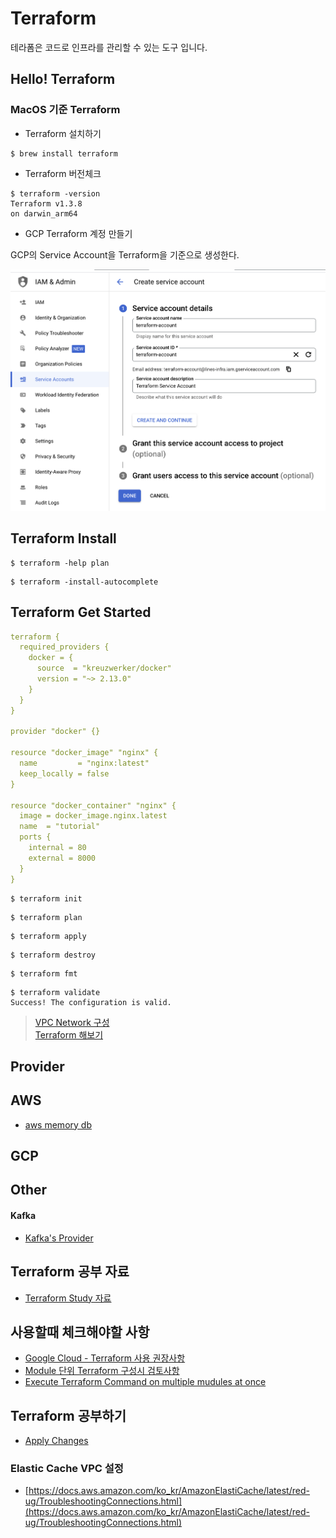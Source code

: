 # Terraform 

테라폼은 코드로 인프라를 관리할 수 있는 도구 입니다. 

## Hello! Terraform

### MacOS 기준 Terraform 

- Terraform 설치하기 

```shell
$ brew install terraform 
```

- Terraform 버전체크 

```shell
$ terraform -version
Terraform v1.3.8
on darwin_arm64
```

- GCP Terraform 계정 만들기 

GCP의 Service Account을 Terraform을 기준으로 생성한다. 

![Terraform Service Account](https://github.com/keepinmindsh/lines_infra/blob/main/terraform/terraform-account.png)

## Terraform Install 

```shell
$ terraform -help plan
```

```shell
$ terraform -install-autocomplete
```

## Terraform Get Started 

```yaml
terraform {
  required_providers {
    docker = {
      source  = "kreuzwerker/docker"
      version = "~> 2.13.0"
    }
  }
}

provider "docker" {}

resource "docker_image" "nginx" {
  name         = "nginx:latest"
  keep_locally = false
}

resource "docker_container" "nginx" {
  image = docker_image.nginx.latest
  name  = "tutorial"
  ports {
    internal = 80
    external = 8000
  }
}
```

```shell
$ terraform init 
```

```shell
$ terraform plan 
```

```shell
$ terraform apply 
```

```shell
$ terraform destroy
```

```shell
$ terraform fmt
```

```shell
$ terraform validate
Success! The configuration is valid.
```
> [VPC Network 구성](https://spacek82.tistory.com/60)  
> [Terraform 해보기](https://jh3859025.medium.com/terraform-gcp-vm%EC%9D%B8%EC%8A%A4%ED%84%B4%EC%8A%A4-%EC%83%9D%EC%84%B1%ED%95%98%EA%B8%B0-b9799585d1a)

## Provider 

## AWS 

- [aws memory db](https://registry.terraform.io/modules/terraform-aws-modules/memory-db/aws/latest)

## GCP 


## Other 


#### Kafka 

- [Kafka's Provider](https://registry.terraform.io/providers/Mongey/kafka/latest/docs)



## Terraform 공부 자료 

- [Terraform Study 자료](https://developer.hashicorp.com/terraform/language/expressions/types)

## 사용할때 체크해야할 사항 

- [Google Cloud - Terraform 사용 권장사항](https://cloud.google.com/docs/terraform/best-practices-for-terraform?hl=ko)
- [Module 단위 Terraform 구성시 검토사항](https://developer.hashicorp.com/terraform/language/modules/develop/composition)
- [Execute Terraform Command on multiple mudules at once](https://terragrunt.gruntwork.io/docs/features/execute-terraform-commands-on-multiple-modules-at-once/)

## Terraform 공부하기 

- [Apply Changes](https://developer.hashicorp.com/terraform/tutorials/aws-get-started/aws-change#apply-changes)

### Elastic Cache VPC 설정 

- [https://docs.aws.amazon.com/ko_kr/AmazonElastiCache/latest/red-ug/TroubleshootingConnections.html](https://docs.aws.amazon.com/ko_kr/AmazonElastiCache/latest/red-ug/TroubleshootingConnections.html)